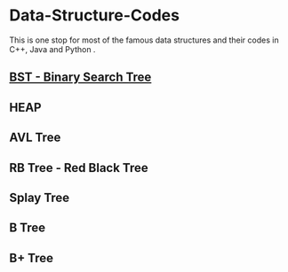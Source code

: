 # Data-Structure-Codes
This is one stop for most of the famous data structures and their codes in C++, Java and Python .

## [BST - Binary Search Tree](https://github.com/vkgimmick/Data-Structure-Codes/blob/master/BST%20pseudo-codes.md)
## HEAP 
## AVL Tree 
## RB Tree - Red Black Tree
## Splay Tree
## B Tree
## B+ Tree
